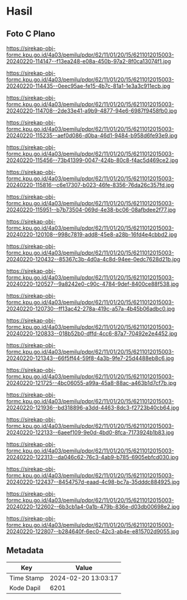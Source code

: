 # Hasil

## Foto C Plano

https://sirekap-obj-formc.kpu.go.id/4a03/pemilu/pdpr/62/11/01/20/15/6211012015003-20240220-114147--f13ea248-e08a-450b-97a2-8f0ca13074f1.jpg

https://sirekap-obj-formc.kpu.go.id/4a03/pemilu/pdpr/62/11/01/20/15/6211012015003-20240220-114435--0eec95ae-fe15-4b7c-81a1-1e3a3c911ecb.jpg

https://sirekap-obj-formc.kpu.go.id/4a03/pemilu/pdpr/62/11/01/20/15/6211012015003-20240220-114708--2de33e41-a9b9-4877-94e6-6987f9458fb0.jpg

https://sirekap-obj-formc.kpu.go.id/4a03/pemilu/pdpr/62/11/01/20/15/6211012015003-20240220-115235--aef0d086-d0ba-46d1-9484-b958d6fe93e9.jpg

https://sirekap-obj-formc.kpu.go.id/4a03/pemilu/pdpr/62/11/01/20/15/6211012015003-20240220-115456--73b41399-0047-424b-80c8-f4ac5d469ce2.jpg

https://sirekap-obj-formc.kpu.go.id/4a03/pemilu/pdpr/62/11/01/20/15/6211012015003-20240220-115816--c6e17307-b023-46fe-8356-76da26c357fd.jpg

https://sirekap-obj-formc.kpu.go.id/4a03/pemilu/pdpr/62/11/01/20/15/6211012015003-20240220-115951--b7b73504-069d-4e38-bc06-08afbdee2f77.jpg

https://sirekap-obj-formc.kpu.go.id/4a03/pemilu/pdpr/62/11/01/20/15/6211012015003-20240220-120108--998c7819-add8-45e8-a28b-16fd4e4cbbd2.jpg

https://sirekap-obj-formc.kpu.go.id/4a03/pemilu/pdpr/62/11/01/20/15/6211012015003-20240220-120432--85367c3b-4d0a-4c8d-94ee-0edc7628d21b.jpg

https://sirekap-obj-formc.kpu.go.id/4a03/pemilu/pdpr/62/11/01/20/15/6211012015003-20240220-120527--9a8242e0-c90c-4784-9def-8400ce88f538.jpg

https://sirekap-obj-formc.kpu.go.id/4a03/pemilu/pdpr/62/11/01/20/15/6211012015003-20240220-120730--ff13ac42-278a-419c-a57a-4b45b06adbc0.jpg

https://sirekap-obj-formc.kpu.go.id/4a03/pemilu/pdpr/62/11/01/20/15/6211012015003-20240220-120833--018b52b0-dffd-4cc6-87a7-70492e2e4452.jpg

https://sirekap-obj-formc.kpu.go.id/4a03/pemilu/pdpr/62/11/01/20/15/6211012015003-20240220-121343--66f5ff44-59f8-4a3b-9fe7-25d4488eb8c6.jpg

https://sirekap-obj-formc.kpu.go.id/4a03/pemilu/pdpr/62/11/01/20/15/6211012015003-20240220-121725--4bc06055-a99a-45a8-88ac-a463b1d7cf7b.jpg

https://sirekap-obj-formc.kpu.go.id/4a03/pemilu/pdpr/62/11/01/20/15/6211012015003-20240220-121936--bd318896-a3dd-4463-8dc3-f2723b40cb64.jpg

https://sirekap-obj-formc.kpu.go.id/4a03/pemilu/pdpr/62/11/01/20/15/6211012015003-20240220-122133--6aeef109-9e0d-4bd0-8fca-7173924b1b83.jpg

https://sirekap-obj-formc.kpu.go.id/4a03/pemilu/pdpr/62/11/01/20/15/6211012015003-20240220-122313--da046c62-76c3-4ab9-b785-6905ebfcd030.jpg

https://sirekap-obj-formc.kpu.go.id/4a03/pemilu/pdpr/62/11/01/20/15/6211012015003-20240220-122437--8454757d-eaad-4c98-bc7a-35dddc884925.jpg

https://sirekap-obj-formc.kpu.go.id/4a03/pemilu/pdpr/62/11/01/20/15/6211012015003-20240220-122602--6b3cb1a4-0a1b-479b-836e-d03db00698e2.jpg

https://sirekap-obj-formc.kpu.go.id/4a03/pemilu/pdpr/62/11/01/20/15/6211012015003-20240220-122807--b284640f-6ec0-42c3-ab4e-e815702d9055.jpg


## Metadata

| Key        | Value               |
| ---------- | ------------------- |
| Time Stamp | 2024-02-20 13:03:17 |
| Kode Dapil | 6201                |



